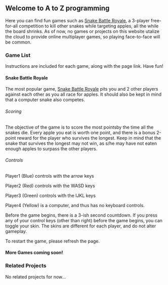 ## Welcome to A to Z programming

Here you can find fun games such as [Snake Battle Royale](https://atozprogramming.github.io/CompactStandardSnake.html), a 3-player free-for-all competition to kill other snakes while targeting apples, all the while the board shrinks. As of now, no games or projects on this website utalize the cloud to provide online multiplayer games, so playing face-to-face will be common.

### Game List

Instructions are included for each game, along with the page link. Have fun!

#### Snake Battle Royale
The most popular game, [Snake Battle Royale](https://atozprogramming.github.io/CompactStandardSnake.html) pits you and 2 other players against each other as you all race for apples. It should also be kept in mind that a computer snake also competes.
###### Scoring
The objective of the game is to score the most pointsby the time all the snakes die. Every apple you eat is worth one point, and there is a bonus 2-point reward for the player who survives the longest. Keep in mind that the snake that survives the longest may not win, as s/he may have not eaten enough apples to surpass the other players.
###### Controls
Player1 (Blue) controls with the arrow keys

Player2 (Red) controls with the WASD keys

Player3 (Green) controls with the IJKL keys

Player4 (Yellow) is a computer, and thus has no keyboard controls.

Before the game begins, there is a 3-ish second countdown. If you press any of your control keys (other than right) before the game begins, you can toggle your skin. The skins are different for each player, and do not alter gameplay.

To restart the game, please refresh the page.

#### More Games coming soon!

### Related Projects
No related projects for now...
